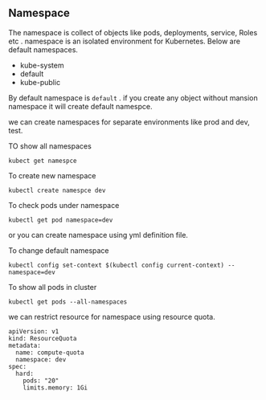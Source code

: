 ## Namespace
The namespace is collect of objects like pods, deployments, service, Roles etc . namespace is an isolated environment for Kubernetes. Below are default namespaces.
- kube-system
- default
- kube-public

By default namespace is `default` . if you create any  object without mansion namespace it will create default namespce.


we can create namespaces for separate environments like prod and dev, test.

TO show all namespaces

`kubect get namespce`

To create new namespace

`kubectl create namespce dev`

To check pods under namespace 

`kubectl get pod namespace=dev`

or you can create namespace using yml definition file.

To change default namespace 

`kubectl config set-context $(kubectl config current-context) --namespace=dev`

To show all pods in cluster

`kubectl get pods --all-namespaces`

we can restrict resource for namespace using resource quota.
````
apiVersion: v1
kind: ResourceQuota
metadata:
  name: compute-quota
  namespace: dev
spec:
  hard:
    pods: "20"
    limits.memory: 1Gi
````

